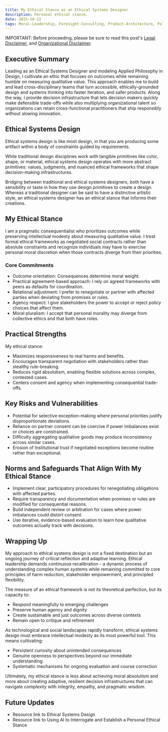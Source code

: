 ```yaml
---
title: My Ethical Stance as an Ethical Systems Designer
description: Personal ethical stance.
date: 2025-10-22
tags: Moral-Leadership, Foresight-Consulting, Product-Architecture, Policy-Analysis, Bias-Mitigation, Interdisciplinary-Research, Ecosystem-Design, Principal-Level, Accountability, Inclusive-Design, Design-Strategy, Systems-Integration
---
```


IMPORTANT: Before proceeding, please be sure to read this post's
[Legal Disclaimer](/blog/legal_disclaimer/), and
[Organizational Disclaimer](/blog/organizational_disclaimer).

## Executive Summary

Leading as an Ethical Systems Designer and modeling Applied Philosophy in Design, I cultivate an ethic that focuses on outcomes while remaining humble on measuring qualitative value. This approach enables me to build and lead cross-disciplinary teams that turn accessible, ethically-grounded design and systems thinking into faster iteration, and safer products. Along the way, I provide decision infrastructure that lets decision makers quickly make defensible trade-offs while also multiplying organizational talent so organizations can retain cross-functional practitioners that ship responsibly without slowing innovation.

## Ethical Systems Design

Ethical systems design is like most design, in that you are producing some artifact within a body of constraints guided by requirements.

While traditional design disciplines work with tangible primitives like color, shape, or material, ethical systems design operates with more abstract primitives: values, judgments, and nuanced ethical frameworks that shape decision-making infrastructures.

Bridging between traditional and ethical systems designers, both have a sensibility or taste in how they use design primitives to create a design. Whereas a traditional designer can be said to have a distinctive artistic style, an ethical systems designer has an ethical stance that informs their creations.

## My Ethical Stance

I am a pragmatic consequentialist who prioritizes outcomes while preserving intellectual modesty about measuring qualitative value. I treat formal ethical frameworks as negotiated social contracts rather than absolute constraints and recognize individuals may have to exercise personal moral discretion when those contracts diverge from their priorities.

### Core Commitments

- Outcome orientation: Consequences determine moral weight.
- Practical agreement-based approach: I rely on agreed frameworks with peers as defaults for coordination.
- Relational adjustment: I prefer to renegotiate or partner with affected parties when deviating from promises or rules.
- Agency respect: I give stakeholders the power to accept or reject policy choices that affect them.
- Moral pluralism: I accept that personal morality may diverge from collective ethics and that both have roles.

## Practical Strengths

My ethical stance:

- Maximizes responsiveness to real harms and benefits.
- Encourages transparent negotiation with stakeholders rather than stealthy rule-breaking.
- Reduces rigid absolutism, enabling flexible solutions across complex, contested cases.
- Centers consent and agency when implementing consequential trade-offs.

## Key Risks and Vulnerabilities

- Potential for selective exception-making where personal priorities justify disproportionate deviations.
- Reliance on partner consent can be coercive if power imbalances exist or choices are constrained.
- Difficulty aggregating qualitative goods may produce inconsistency across similar cases.
- Erosion of Institutional trust if negotiated exceptions become routine rather than exceptional.

## Norms and Safeguards That Align With My Ethical Stance

- Implement clear, participatory procedures for renegotiating obligations with affected parties.
- Require transparency and documentation when promises or rules are modified for consequential reasons.
- Build independent review or arbitration for cases where power imbalances could distort consent.
- Use iterative, evidence-based evaluation to learn how qualitative outcomes actually track with decisions.

## Wrapping Up

My approach to ethical systems design is not a fixed destination but an ongoing journey of critical reflection and adaptive learning. Ethical leadership demands continuous recalibration - a dynamic process of understanding complex human systems while remaining committed to core principles of harm reduction, stakeholder empowerment, and principled flexibility.

The measure of an ethical framework is not its theoretical perfection, but its capacity to:

- Respond meaningfully to emerging challenges
- Preserve human agency and dignity
- Create sustainable and just outcomes across diverse contexts
- Remain open to critique and refinement

As technological and social landscapes rapidly transform, ethical systems design must embrace intellectual modesty as its most powerful tool. This means cultivating:

- Persistent curiosity about unintended consequences
- Genuine openness to perspectives beyond our immediate understanding
- Systematic mechanisms for ongoing evaluation and course correction

Ultimately, my ethical stance is less about achieving moral absolutism and more about creating adaptive, resilient decision infrastructures that can navigate complexity with integrity, empathy, and pragmatic wisdom.

## Future Updates

- Resource link to Ethical Systems Design
- Resource link to Using AI to Interrogate and Establish a Personal Ethical Stance
